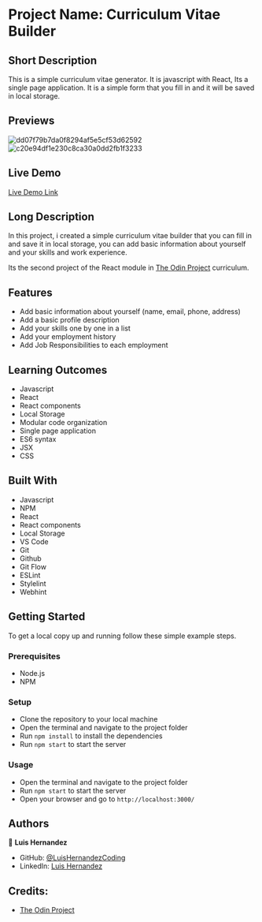 # Project Name: Curriculum Vitae Builder

## Short Description
This is a simple curriculum vitae generator. 
It is javascript with React, Its a single page application. 
It is a simple form that you fill in and it will be saved in local storage.

## Previews
![dd07f79b7da0f8294af5e5cf53d62592](https://user-images.githubusercontent.com/112588805/214177142-03992d7b-05df-4ca4-8440-9bb8fe9c63b2.png)
![c20e94df1e230c8ca30a0dd2fb1f3233](https://user-images.githubusercontent.com/112588805/214178073-d1cde486-3c49-4e01-b04a-62653cbb79c9.png)

## Live Demo
[Live Demo Link](https://luishernandezcoding.github.io/cv-project-react/)

## Long Description
In this project, i created a simple curriculum vitae builder that you can fill in and save it in local storage, you can add basic information about yourself and your skills and work experience.

Its the second project of the React module in [The Odin Project](https://www.theodinproject.com/) curriculum.

## Features
- Add basic information about yourself (name, email, phone, address)
- Add a basic profile description
- Add your skills one by one in a list
- Add your employment history
- Add Job Responsibilities to each employment

## Learning Outcomes
- Javascript
- React
- React components
- Local Storage
- Modular code organization
- Single page application
- ES6 syntax
- JSX
- CSS

## Built With
- Javascript
- NPM
- React
- React components
- Local Storage
- VS Code
- Git
- Github
- Git Flow
- ESLint
- Stylelint
- Webhint

## Getting Started
To get a local copy up and running follow these simple example steps.

### Prerequisites
- Node.js
- NPM

### Setup
- Clone the repository to your local machine
- Open the terminal and navigate to the project folder
- Run `npm install` to install the dependencies
- Run `npm start` to start the server

### Usage
- Open the terminal and navigate to the project folder
- Run `npm start` to start the server
- Open your browser and go to `http://localhost:3000/`

## Authors
👤 **Luis Hernandez**

- GitHub: [@LuisHernandezCoding](https://github.com/LuisHernandezCoding)
- LinkedIn: [Luis Hernandez](https://www.linkedin.com/in/luis-hernandez-coding/)

## Credits:
- [The Odin Project](https://www.theodinproject.com/)
